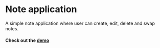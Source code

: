 # Note application
A simple note application where user can create, edit, delete and swap notes.

#### Check out the [demo](https://note-app-playbook.vercel.app/)

